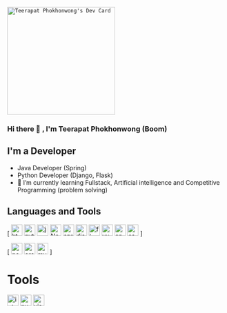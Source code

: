 <code>
<a href="https://app.daily.dev/teerapat_"><img src="https://api.daily.dev/devcards/31e5f22d7f214a9cac4e585c6d543455.png?r=fr5" width="250" alt="Teerapat Phokhonwong's Dev Card"/></a>
</code>


### Hi there 👋 , I'm Teerapat Phokhonwong (Boom)
## I'm a Developer
- Java Developer (Spring)
- Python Developer (Django, Flask)
- 🌱 I’m currently learning Fullstack, Artificial intelligence and Competitive Programming (problem solving)

## Languages and Tools



[
  <img alt="html5" width="26px" src="https://img.icons8.com/color/240/000000/java.png">
  <img alt="python" width="26px" src="https://img.icons8.com/color/240/000000/python.png"> 
  <img alt="javascript" width="26px" src="https://img.icons8.com/color/240/000000/javascript.png" />
  <img alt="Node.js" width="26px" src="https://img.icons8.com/color/240/000000/nodejs.png">
  <img alt="spring" width="26px" src="https://img.icons8.com/color/48/000000/spring-logo.png"/>
  <img alt="django" width="26px" src="https://img.icons8.com/color/48/000000/django.png"/>
  <img alt="flask" width="26px" src="https://flask.palletsprojects.com/en/1.1.x/_static/flask-icon.png"/>
  <img alt="vuejs" width="26px" src="https://img.icons8.com/color/48/240/000000/vue-js.png"/>
  <img alt="angular"  width="26px" src="https://img.icons8.com/color/48/240/000000/angularjs.png"/>
  <img alt="css3" width="26px" src="https://img.icons8.com/color/240/000000/css3.png"/>
]

[
<img  alt="postgreesql" width="26px" src="https://img.icons8.com/color/48/240/000000/postgreesql.png"/>
<img  alt="oracle" width="26px" src="https://img.icons8.com/color/50/240/000000/oracle-logo.png"/>
<img  alt="mysql" width="26px" src="https://img.icons8.com/ios/50/240/000000/mysql-logo.png"/>
]

# Tools
  <img alt="intellij idea" width="26px" src="https://img.icons8.com/color/240/000000/intellij-idea.png" /> 
  <img alt="pycharm" width="26px" src="https://img.icons8.com/color/240/000000/pycharm.png" /> 
  <img alt="visual studio code" width="26px" src="https://img.icons8.com/fluent/240/000000/visual-studio-code-2019.png" />

<!--
**Boombarm/Boombarm** is a ✨ _special_ ✨ repository because its `README.md` (this file) appears on your GitHub profile.

Here are some ideas to get you started:

- 🔭 I’m currently working on ...
- 🌱 I’m currently learning ...
- 👯 I’m looking to collaborate on ...
- 🤔 I’m looking for help with ...
- 💬 Ask me about ...
- 📫 How to reach me: ...
- 😄 Pronouns: ...
- ⚡ Fun fact: ...
-->
